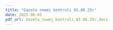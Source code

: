 ```yaml
---
title: "Gazeta nowej kontroli 03.06.25r"
date: 2025-06-03
pdf_url: Gazeta_nowej_kontroli_03.06.25r.docx
---
```

